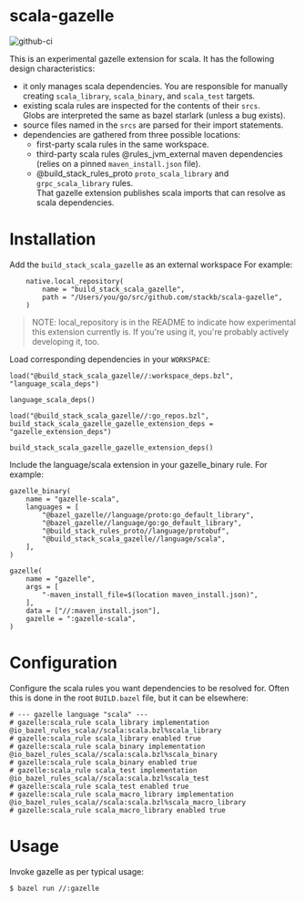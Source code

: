 # scala-gazelle

![github-ci](https://github.com/stackb/scala-gazelle/actions/workflows/ci.yaml/badge.svg)

This is an experimental gazelle extension for scala.  It has the following design characteristics:

- it only manages scala dependencies.  You are responsible for manually creating
  `scala_library`, `scala_binary`, and `scala_test` targets.
- existing scala rules are inspected for the contents of their `srcs`.  
  Globs are interpreted the same as bazel starlark (unless a bug exists).
- source files named in the `srcs` are parsed for their import statements.
- dependencies are gathered from three possible locations:
    - first-party scala rules in the same workspace.
    - third-party scala rules @rules_jvm_external maven dependencies (relies on a pinned `maven_install.json` file).
    - @build_stack_rules_proto `proto_scala_library` and `grpc_scala_library` rules.  
      That gazelle extension publishes scala imports that can resolve as scala dependencies.

# Installation

Add the `build_stack_scala_gazelle` as an external workspace For example:

```bazel
    native.local_repository(
        name = "build_stack_scala_gazelle",
        path = "/Users/you/go/src/github.com/stackb/scala-gazelle",
    )
```

> NOTE: local_repository is in the README to indicate how experimental this extension
> currently is.  If you're using it, you're probably actively developing it, too.

Load corresponding dependencies in your `WORKSPACE`:

```bazel
load("@build_stack_scala_gazelle//:workspace_deps.bzl", "language_scala_deps")

language_scala_deps()

load("@build_stack_scala_gazelle//:go_repos.bzl", build_stack_scala_gazelle_gazelle_extension_deps = "gazelle_extension_deps")

build_stack_scala_gazelle_gazelle_extension_deps()
```

Include the language/scala extension in your gazelle_binary rule.  For example:

```bazel
gazelle_binary(
    name = "gazelle-scala",
    languages = [
        "@bazel_gazelle//language/proto:go_default_library",
        "@bazel_gazelle//language/go:go_default_library",
        "@build_stack_rules_proto//language/protobuf",
        "@build_stack_scala_gazelle//language/scala",
    ],
)

gazelle(
    name = "gazelle",
    args = [
        "-maven_install_file=$(location maven_install.json)",
    ],
    data = ["//:maven_install.json"],
    gazelle = ":gazelle-scala",
)
```

# Configuration

Configure the scala rules you want dependencies to be resolved for.  Often this 
is done in the root `BUILD.bazel` file, but it can be elsewhere:

```bazel
# --- gazelle language "scala" ---
# gazelle:scala_rule scala_library implementation @io_bazel_rules_scala//scala:scala.bzl%scala_library
# gazelle:scala_rule scala_library enabled true
# gazelle:scala_rule scala_binary implementation @io_bazel_rules_scala//scala:scala.bzl%scala_binary
# gazelle:scala_rule scala_binary enabled true
# gazelle:scala_rule scala_test implementation @io_bazel_rules_scala//scala:scala.bzl%scala_test
# gazelle:scala_rule scala_test enabled true
# gazelle:scala_rule scala_macro_library implementation @io_bazel_rules_scala//scala:scala.bzl%scala_macro_library
# gazelle:scala_rule scala_macro_library enabled true
```

# Usage

Invoke gazelle as per typical usage:


```sh
$ bazel run //:gazelle
```


